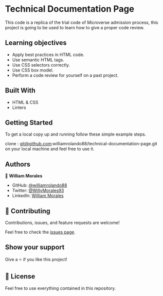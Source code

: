# Technical Documentation Page

This code is a replica of the trial code of Microverse admission process,
this project is going to be used to learn how to give a proper code review.

## Learning objectives

- Apply best practices in HTML code.
- Use semantic HTML tags.
- Use CSS selectors correctly.
- Use CSS box model.
- Perform a code review for yourself on a past project.

## Built With

- HTML & CSS
- Linters

## Getting Started

To get a local copy up and running follow these simple example steps.

clone : git@github.com:williamrolando88/technical-documentation-page.git on your local machine and feel free to use it.

## Authors

👤 **William Morales**

- GitHub: [@williamrolando88](https://github.com/williamrolando88)
- Twitter: [@WillyMorales93](https://twitter.com/WillyMorales93)
- LinkedIn: [William Morales](https://www.linkedin.com/in/william-rolando-morales/)

## 🤝 Contributing

Contributions, issues, and feature requests are welcome!

Feel free to check the [issues page](https://github.com/williamrolando88/technical-documentation-page/issues).

## Show your support

Give a ⭐️ if you like this project!

## 📝 License

Feel free to use everything contained in this repository.
